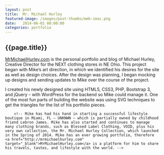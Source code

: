 ```yaml
---
layout: post
title:  Mr. Michael Hurley
featured-image: /images/post-thumbs/mmh-imac.png
date:   2014-06-01 00:00:00
categories: portfolio
---
```



<section class="post-intro">
	<h1>{{page.title}}</h1>
	<p><a href="http://mrmichaelhurley.com" target="_blank">MrMichaelHurley.com</a> is the personal portfolio and blog of Michael Hurley, Creative Director for the NEXT clothing stores in NE Ohio. This project began with Mike’s art direction, in which we identified his desires for the site as well as design choices. After the design was planning, I began mocking up designs and sending updates to Mike over the course of the project.</p>
	<p>I created his newly designed site using HTML5, CSS3, PHP, Bootstrap 3, and jQuery – with WordPress for the backend so Mike could manage it. One of the most fun parts of building the website was using SVG techniques to get the triangles for the list of his portfolio pieces.</p>



		<!-- Mike has had his hand in starting a successful lifestyle boutique in Miami, FL – UNKNWN – which is partially owned by childhood friend Lebron James. Mike has also started and continues to manage many clothing brands, such as Blessed Label Clothing, VOID, plus his very own collection, the Mr. Michael Hurley Collection, which launched in the Spring of 2014. Mike has an ever growing portfolio, therefore <a href="http://mrmichaelhurley.com" target="_blank">MrMichaelHurley.com</a> is a platform for him to share his travels, tastes, and lifestyle with the world. -->
</section>